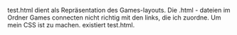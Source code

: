 test.html dient als Repräsentation des Games-layouts. Die .html - dateien im Ordner Games connecten nicht richtig mit den links, die ich zuordne. Um mein CSS ist zu machen. existiert test.html.